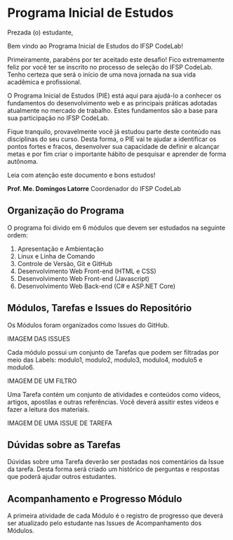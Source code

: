 # Programa Inicial de Estudos

Prezada (o) estudante, 

Bem vindo ao Programa Inicial de Estudos do IFSP CodeLab!

Primeiramente, parabéns por ter aceitado este desafio! Fico extremamente feliz por você ter se inscrito no processo de seleção do IFSP CodeLab. Tenho certeza que será o início de uma nova jornada na sua vida acadêmica e profissional.

O Programa Inicial de Estudos (PIE) está aqui para ajudá-lo a conhecer os fundamentos do desenvolvimento web e as principais práticas adotadas atualmente no mercado de trabalho. Estes fundamentos são a base para sua participação no IFSP CodeLab.

Fique tranquilo, provavelmente você já estudou parte deste conteúdo nas disciplinas do seu curso. Desta forma, o PIE vai te ajudar a identificar os pontos fortes e fracos, desenvolver sua capacidade de definir e alcançar metas e por fim criar o importante hábito de pesquisar e aprender de forma autônoma.

Leia com atenção este documento e bons estudos!

**Prof. Me. Domingos Latorre** 
Coordenador do IFSP CodeLab

## Organização do Programa

O programa foi divido em 6 módulos que devem ser estudados na seguinte ordem: 

1. Apresentação e Ambientação
1. Linux e Linha de Comando
1. Controle de Versão, Git e GitHub
1. Desenvolvimento Web Front-end (HTML e CSS)
1. Desenvolvimento Web Front-end (Javascript)
1. Desenvolvimento Web Back-end (C# e ASP.NET Core)

## Módulos, Tarefas e Issues do Repositório

Os Módulos foram organizados como Issues do GitHub. 

IMAGEM DAS ISSUES

Cada módulo possui um conjunto de Tarefas que podem ser filtradas por meio das Labels: modulo1, modulo2, modulo3, modulo4, modulo5 e modulo6.

IMAGEM DE UM FILTRO

Uma Tarefa contém um conjunto de atividades e conteúdos como vídeos, artigos, apostilas e outras referências. Você deverá assitir estes vídeos e fazer a leitura dos materiais.

IMAGEM DE UMA ISSUE DE TAREFA

## Dúvidas sobre as Tarefas

Dúvidas sobre uma Tarefa deverão ser postadas nos comentários da Issue da tarefa. Desta forma será criado um histórico de perguntas e respostas que poderá ajudar outros estudantes.

## Acompanhamento e Progresso Módulo

A primeira atividade de cada Módulo é o registro de progresso que deverá ser atualizado pelo estudante nas Issues de Acompanhamento dos Módulos. 